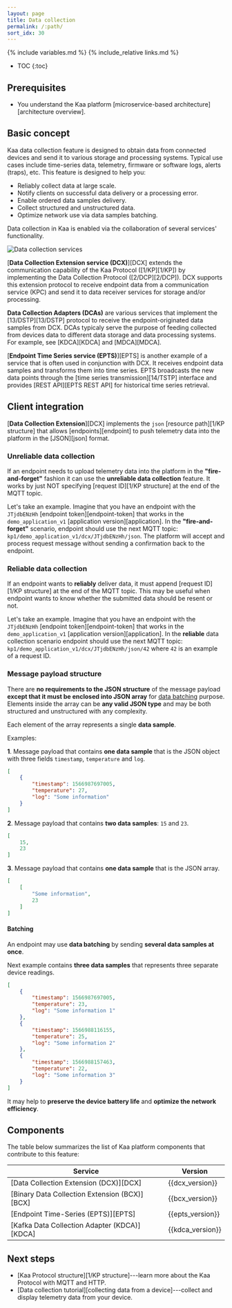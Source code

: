 ```yaml
---
layout: page
title: Data collection
permalink: /:path/
sort_idx: 30
---
```


{% include variables.md %}
{% include_relative links.md %}

* TOC
{:toc}


## Prerequisites

* You understand the Kaa platform [microservice-based architecture][architecture overview].


## Basic concept

Kaa data collection feature is designed to obtain data from connected devices and send it to various storage and processing systems.
Typical use cases include time-series data, telemetry, firmware or software logs, alerts (traps), etc.
This feature is designed to help you:

* Reliably collect data at large scale.
* Notify clients on successful data delivery or a processing error.
* Enable ordered data samples delivery.
* Collect structured and unstructured data.
* Optimize network use via data samples batching.

Data collection in Kaa is enabled via the collaboration of several services' functionality.
<!-- TODO: redraw -->
![Data collection services](data-collection.png)


[**Data Collection Extension service (DCX)**][DCX] extends the communication capability of the Kaa Protocol ([1/KP][1/KP]) by implementing the Data Collection Protocol ([2/DCP][2/DCP]).
DCX supports this extension protocol to receive endpoint data from a communication service (KPC) and send it to data receiver services for storage and/or processing.

**Data Collection Adapters (DCAs)** are various services that implement the [13/DSTP][13/DSTP] protocol to receive the endpoint-originated data samples from DCX.
DCAs typicaly serve the purpose of feeding collected from devices data to different data storage and data processing systems.
For example, see [KDCA][KDCA] and [MDCA][MDCA].

[**Endpoint Time Series service (EPTS)**][EPTS] is another example of a service that is often used in conjunction with DCX.
It receives endpoint data samples and transforms them into time series.
EPTS broadcasts the new data points through the [time series transmission][14/TSTP] interface and provides [REST API][EPTS REST API] for historical time series retrieval.


## Client integration

[**Data Collection Extension**][DCX] implements the `json` [resource path][1/KP structure] that allows [endpoints][endpoint] to push telemetry data into the platform in the [JSON][json] format.


### Unreliable data collection

If an endpoint needs to upload telemetry data into the platform in the **"fire-and-forget"** fashion it can use the **unreliable data collection** feature.
It works by just NOT specifying [request ID][1/KP structure] at the end of the MQTT topic.

Let's take an example.
Imagine that you have an endpoint with the `JTjdbENzHh` [endpoint token][endpoint-token] that works in the `demo_application_v1` [application version][application].
In the **"fire-and-forget"** scenario, endpoint should use the next MQTT topic: `kp1/demo_application_v1/dcx/JTjdbENzHh/json`.
The platform will accept and process request message without sending a confirmation back to the endpoint.


### Reliable data collection

If an endpoint wants to **reliably** deliver data, it must append [request ID][1/KP structure] at the end of the MQTT topic.
This may be useful when endpoint wants to know whether the submitted data should be resent or not.

Let's take an example.
Imagine that you have an endpoint with the `JTjdbENzHh` [endpoint token][endpoint-token] that works in the `demo_application_v1` [application version][application].
In the **reliable** data collection scenario endpoint should use the next MQTT topic: `kp1/demo_application_v1/dcx/JTjdbENzHh/json/42` where `42` is an example of a request ID.


### Message payload structure

There are **no requirements to the JSON structure** of the message payload **except that it must be enclosed into JSON array** for [data batching](#batching) purpose.
Elements inside the array can be **any valid JSON type** and may be both structured and unstructured with any complexity.

Each element of the array represents a single **data sample**.

Examples:

**1**. Message payload that contains **one data sample** that is the JSON object with three fields `timestamp`, `temperature` and `log`.

```json
[
    {
        "timestamp": 1566987697005,
        "temperature": 27,
        "log": "Some information"
    }
]
```

**2**. Message payload that contains **two data samples**: `15` and `23`.

```json
[
    15,
    23
]
```

**3**. Message payload that contains **one data sample** that is the JSON array.

```json
[
    [
        "Some information",
        23
    ]
]
```


#### Batching

An endpoint may use **data batching** by sending **several data samples at once**.

Next example contains **three data samples** that represents three separate device readings.

```json
[
    {
        "timestamp": 1566987697005,
        "temperature": 23,
        "log": "Some information 1"
    },
    {
        "timestamp": 1566988116155,
        "temperature": 25,
        "log": "Some information 2"
    },
    {
        "timestamp": 1566988157463,
        "temperature": 22,
        "log": "Some information 3"
    }
]
```

It may help to **preserve the device battery life** and **optimize the network efficiency**.


## Components

The table below summarizes the list of Kaa platform components that contribute to this feature:

| Service                                       | Version          |
| --------------------------------------------- | ---------------- |
| [Data Collection Extension (DCX)][DCX]        | {{dcx_version}}  |
| [Binary Data Collection Extension (BCX)][BCX] | {{bcx_version}}  |
| [Endpoint Time-Series (EPTS)][EPTS]           | {{epts_version}} |
| [Kafka Data Collection Adapter (KDCA)][KDCA]  | {{kdca_version}} |


## Next steps

* [Kaa Protocol structure][1/KP structure]---learn more about the Kaa Protocol with MQTT and HTTP.
* [Data collection tutorial][collecting data from a device]---collect and display telemetry data from your device.
